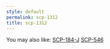 ```yaml
---
style: default
permalink: scp-1312
title: scp-1312
---
```

You may also like:
[SCP-184-J](http://scp-wiki.net/scp-184-j)
[SCP-546](http://scp-wiki.net/scp-546)